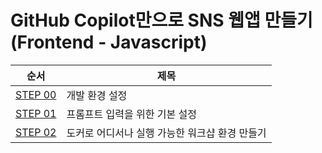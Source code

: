 # GitHub Copilot만으로 SNS 웹앱 만들기(Frontend - Javascript)

| 순서                    | 제목                           |
| ----------------------- | ------------------------------ |
| [STEP 00](./step-00.md) | 개발 환경 설정                 |
| [STEP 01](./step-01.md) | 프롬프트 입력을 위한 기본 설정 |
| [STEP 02](./step-02.md) | 도커로 어디서나 실행 가능한 워크샵 환경 만들기 |